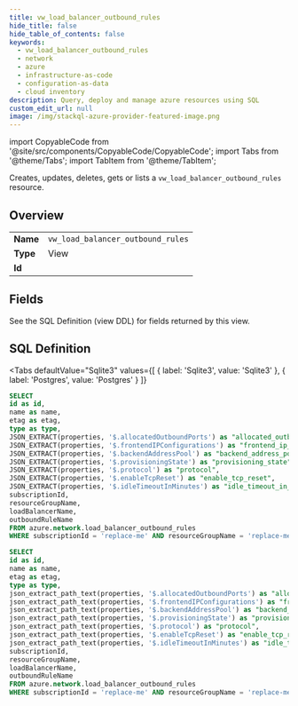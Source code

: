 ```yaml
--- 
title: vw_load_balancer_outbound_rules
hide_title: false
hide_table_of_contents: false
keywords:
  - vw_load_balancer_outbound_rules
  - network
  - azure
  - infrastructure-as-code
  - configuration-as-data
  - cloud inventory
description: Query, deploy and manage azure resources using SQL
custom_edit_url: null
image: /img/stackql-azure-provider-featured-image.png
---
```


import CopyableCode from '@site/src/components/CopyableCode/CopyableCode';
import Tabs from '@theme/Tabs';
import TabItem from '@theme/TabItem';

Creates, updates, deletes, gets or lists a <code>vw_load_balancer_outbound_rules</code> resource.

## Overview
<table><tbody>
<tr><td><b>Name</b></td><td><code>vw_load_balancer_outbound_rules</code></td></tr>
<tr><td><b>Type</b></td><td>View</td></tr>
<tr><td><b>Id</b></td><td><CopyableCode code="azure.network.vw_load_balancer_outbound_rules" /></td></tr>
</tbody></table>

## Fields

See the SQL Definition (view DDL) for fields returned by this view.

## SQL Definition

<Tabs
defaultValue="Sqlite3"
values={[
{ label: 'Sqlite3', value: 'Sqlite3' },
{ label: 'Postgres', value: 'Postgres' }
]}
>
<TabItem value="Sqlite3">

```sql
SELECT
id as id,
name as name,
etag as etag,
type as type,
JSON_EXTRACT(properties, '$.allocatedOutboundPorts') as "allocated_outbound_ports",
JSON_EXTRACT(properties, '$.frontendIPConfigurations') as "frontend_ip_configurations",
JSON_EXTRACT(properties, '$.backendAddressPool') as "backend_address_pool",
JSON_EXTRACT(properties, '$.provisioningState') as "provisioning_state",
JSON_EXTRACT(properties, '$.protocol') as "protocol",
JSON_EXTRACT(properties, '$.enableTcpReset') as "enable_tcp_reset",
JSON_EXTRACT(properties, '$.idleTimeoutInMinutes') as "idle_timeout_in_minutes",
subscriptionId,
resourceGroupName,
loadBalancerName,
outboundRuleName
FROM azure.network.load_balancer_outbound_rules
WHERE subscriptionId = 'replace-me' AND resourceGroupName = 'replace-me' AND loadBalancerName = 'replace-me';
```

</TabItem>
<TabItem value="Postgres">

```sql
SELECT
id as id,
name as name,
etag as etag,
type as type,
json_extract_path_text(properties, '$.allocatedOutboundPorts') as "allocated_outbound_ports",
json_extract_path_text(properties, '$.frontendIPConfigurations') as "frontend_ip_configurations",
json_extract_path_text(properties, '$.backendAddressPool') as "backend_address_pool",
json_extract_path_text(properties, '$.provisioningState') as "provisioning_state",
json_extract_path_text(properties, '$.protocol') as "protocol",
json_extract_path_text(properties, '$.enableTcpReset') as "enable_tcp_reset",
json_extract_path_text(properties, '$.idleTimeoutInMinutes') as "idle_timeout_in_minutes",
subscriptionId,
resourceGroupName,
loadBalancerName,
outboundRuleName
FROM azure.network.load_balancer_outbound_rules
WHERE subscriptionId = 'replace-me' AND resourceGroupName = 'replace-me' AND loadBalancerName = 'replace-me';
```

</TabItem>
</Tabs>
